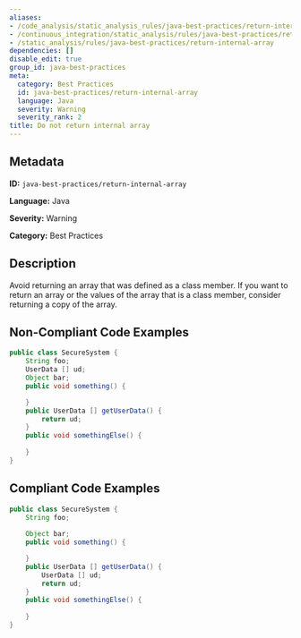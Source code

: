 ```yaml
---
aliases:
- /code_analysis/static_analysis_rules/java-best-practices/return-internal-array
- /continuous_integration/static_analysis/rules/java-best-practices/return-internal-array
- /static_analysis/rules/java-best-practices/return-internal-array
dependencies: []
disable_edit: true
group_id: java-best-practices
meta:
  category: Best Practices
  id: java-best-practices/return-internal-array
  language: Java
  severity: Warning
  severity_rank: 2
title: Do not return internal array
---
```

<!--  SOURCED FROM https://github.com/DataDog/datadog-static-analyzer-rule-docs -->


## Metadata
**ID:** `java-best-practices/return-internal-array`

**Language:** Java

**Severity:** Warning

**Category:** Best Practices

## Description
Avoid returning an array that was defined as a class member. If you want to return an array or the values of the array that is a class member, consider returning a copy of the array.

## Non-Compliant Code Examples
```java
public class SecureSystem {
    String foo;
    UserData [] ud;
    Object bar;
    public void something() {

    }
    public UserData [] getUserData() {
        return ud;
    }
    public void somethingElse() {
        
    }
}
```

## Compliant Code Examples
```java
public class SecureSystem {
    String foo;
    
    Object bar;
    public void something() {

    }
    public UserData [] getUserData() {
        UserData [] ud;
        return ud;
    }
    public void somethingElse() {
        
    }
}
```
